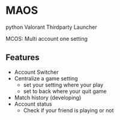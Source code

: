 # MAOS
python Valorant Thirdparty Launcher

MCOS: Multi account one setting

## Features
- Account Switcher
- Centralize a game setting
  - set your setting where your play
  - set to back where your quit game
- Match history (developing)
- Account status 
  - Check if your friend is playing or not

